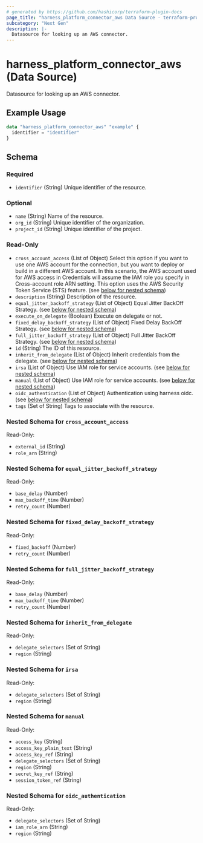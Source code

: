 ```yaml
---
# generated by https://github.com/hashicorp/terraform-plugin-docs
page_title: "harness_platform_connector_aws Data Source - terraform-provider-harness"
subcategory: "Next Gen"
description: |-
  Datasource for looking up an AWS connector.
---
```


# harness_platform_connector_aws (Data Source)

Datasource for looking up an AWS connector.

## Example Usage

```terraform
data "harness_platform_connector_aws" "example" {
  identifier = "identifier"
}
```

<!-- schema generated by tfplugindocs -->
## Schema

### Required

- `identifier` (String) Unique identifier of the resource.

### Optional

- `name` (String) Name of the resource.
- `org_id` (String) Unique identifier of the organization.
- `project_id` (String) Unique identifier of the project.

### Read-Only

- `cross_account_access` (List of Object) Select this option if you want to use one AWS account for the connection, but you want to deploy or build in a different AWS account. In this scenario, the AWS account used for AWS access in Credentials will assume the IAM role you specify in Cross-account role ARN setting. This option uses the AWS Security Token Service (STS) feature. (see [below for nested schema](#nestedatt--cross_account_access))
- `description` (String) Description of the resource.
- `equal_jitter_backoff_strategy` (List of Object) Equal Jitter BackOff Strategy. (see [below for nested schema](#nestedatt--equal_jitter_backoff_strategy))
- `execute_on_delegate` (Boolean) Execute on delegate or not.
- `fixed_delay_backoff_strategy` (List of Object) Fixed Delay BackOff Strategy. (see [below for nested schema](#nestedatt--fixed_delay_backoff_strategy))
- `full_jitter_backoff_strategy` (List of Object) Full Jitter BackOff Strategy. (see [below for nested schema](#nestedatt--full_jitter_backoff_strategy))
- `id` (String) The ID of this resource.
- `inherit_from_delegate` (List of Object) Inherit credentials from the delegate. (see [below for nested schema](#nestedatt--inherit_from_delegate))
- `irsa` (List of Object) Use IAM role for service accounts. (see [below for nested schema](#nestedatt--irsa))
- `manual` (List of Object) Use IAM role for service accounts. (see [below for nested schema](#nestedatt--manual))
- `oidc_authentication` (List of Object) Authentication using harness oidc. (see [below for nested schema](#nestedatt--oidc_authentication))
- `tags` (Set of String) Tags to associate with the resource.

<a id="nestedatt--cross_account_access"></a>
### Nested Schema for `cross_account_access`

Read-Only:

- `external_id` (String)
- `role_arn` (String)


<a id="nestedatt--equal_jitter_backoff_strategy"></a>
### Nested Schema for `equal_jitter_backoff_strategy`

Read-Only:

- `base_delay` (Number)
- `max_backoff_time` (Number)
- `retry_count` (Number)


<a id="nestedatt--fixed_delay_backoff_strategy"></a>
### Nested Schema for `fixed_delay_backoff_strategy`

Read-Only:

- `fixed_backoff` (Number)
- `retry_count` (Number)


<a id="nestedatt--full_jitter_backoff_strategy"></a>
### Nested Schema for `full_jitter_backoff_strategy`

Read-Only:

- `base_delay` (Number)
- `max_backoff_time` (Number)
- `retry_count` (Number)


<a id="nestedatt--inherit_from_delegate"></a>
### Nested Schema for `inherit_from_delegate`

Read-Only:

- `delegate_selectors` (Set of String)
- `region` (String)


<a id="nestedatt--irsa"></a>
### Nested Schema for `irsa`

Read-Only:

- `delegate_selectors` (Set of String)
- `region` (String)


<a id="nestedatt--manual"></a>
### Nested Schema for `manual`

Read-Only:

- `access_key` (String)
- `access_key_plain_text` (String)
- `access_key_ref` (String)
- `delegate_selectors` (Set of String)
- `region` (String)
- `secret_key_ref` (String)
- `session_token_ref` (String)


<a id="nestedatt--oidc_authentication"></a>
### Nested Schema for `oidc_authentication`

Read-Only:

- `delegate_selectors` (Set of String)
- `iam_role_arn` (String)
- `region` (String)
